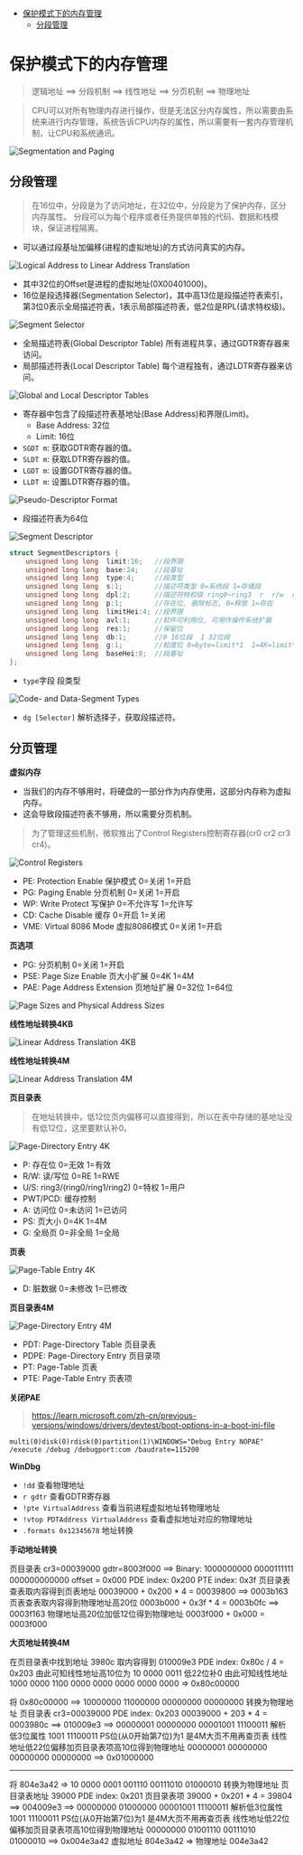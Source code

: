 
<!-- @import "[TOC]" {cmd="toc" depthFrom=1 depthTo=6 orderedList=false} -->

<!-- code_chunk_output -->

- [保护模式下的内存管理](#保护模式下的内存管理)
  - [分段管理](#分段管理)

<!-- /code_chunk_output -->


# 保护模式下的内存管理

> 逻辑地址 ==> 分段机制 ==> 线性地址 ==> 分页机制 ==> 物理地址

> CPU可以对所有物理内存进行操作，但是无法区分内存属性，所以需要由系统来进行内存管理，系统告诉CPU内存的属性，所以需要有一套内存管理机制，让CPU和系统通讯。

![Segmentation and Paging](pic/保护模式下的内存管理/image.png)

## 分段管理

> 在16位中，分段是为了访问地址，在32位中，分段是为了保护内存，区分内存属性。
> 分段可以为每个程序或者任务提供单独的代码、数据和栈模块，保证进程隔离。

* 可以通过段基址加偏移(进程的虚拟地址)的方式访问真实的内存。

![Logical Address to Linear Address Translation](pic/保护模式下的内存管理/image-1.png)

* 其中32位的Offset是进程的虚拟地址(0X00401000)。
* 16位是段选择器(Segmentation Selector)，其中高13位是段描述符表索引，第3位0表示全局描述符表，1表示局部描述符表，低2位是RPL(请求特权级)。

![Segment Selector](pic/保护模式下的内存管理/image-2.png)

* 全局描述符表(Global Descriptor Table) 所有进程共享，通过GDTR寄存器来访问。
* 局部描述符表(Local Descriptor Table)  每个进程独有，通过LDTR寄存器来访问。

![Global and Local Descriptor Tables](pic/保护模式下的内存管理/image-3.png)

* 寄存器中包含了段描述符表基地址(Base Address)和界限(Limit)。
    * Base Address: 32位
    * Limit: 16位
* `SGDT m`: 获取GDTR寄存器的值。
* `SLDT m`: 获取LDTR寄存器的值。
* `LGDT m`: 设置GDTR寄存器的值。
* `LLDT m`: 设置LDTR寄存器的值。

![Pseudo-Descriptor Format](pic/保护模式下的内存管理/image-4.png)

* 段描述符表为64位

![Segment Descriptor](pic/保护模式下的内存管理/image-5.png)

``` C++
struct SegmentDescriptors {
	unsigned long long  limit:16;	//段界限
	unsigned long long  base:24;	//段基址
	unsigned long long  type:4;		//段类型
	unsigned long long  s:1;		//描述符类型 0=系统段 1=存储段
	unsigned long long  dpl:2;		//描述符特权级 ring0~ring3  r  r/w  r/e
	unsigned long long  p:1;		//存在位, 删除标志, 0=释放 1=存在
	unsigned long long  limitHei:4;	//段界限
	unsigned long long  avl:1;		//软件可利用位, 可用作操作系统扩展
	unsigned long long  res:1;		//保留位
	unsigned long long  db:1;		//0 16位段  1 32位段	
	unsigned long long  g:1;		//粒度位 0=byte=limit*1  1=4K=limit*4K+0xfff 
	unsigned long long  baseHei:8;  //段基址
};
```

* `type`字段 段类型

![Code- and Data-Segment Types](pic/保护模式下的内存管理/image-6.png)

* `dg [Selector]` 解析选择子，获取段描述符。

## 分页管理

**虚拟内存**
* 当我们的内存不够用时，将硬盘的一部分作为内存使用，这部分内存称为虚拟内存。
* 这会导致段描述符表不够用，所以需要分页机制。

> 为了管理这些机制，微软推出了Control Registers控制寄存器(cr0 cr2 cr3 cr4)。

![Control Registers](pic/保护模式下的内存管理/image-7.png)

* PE: Protection Enable 保护模式 0=关闭 1=开启
* PG: Paging Enable 分页机制 0=关闭 1=开启
* WP: Write Protect 写保护 0=不允许写 1=允许写
* CD: Cache Disable 缓存 0=开启 1=关闭
* VME: Virtual 8086 Mode 虚拟8086模式 0=关闭 1=开启

**页选项**
* PG: 分页机制 0=关闭 1=开启
* PSE: Page Size Enable 页大小扩展 0=4K 1=4M
* PAE: Page Address Extension 页地址扩展 0=32位 1=64位

![Page Sizes and Physical Address Sizes](pic/保护模式下的内存管理/image-8.png)

**线性地址转换4KB**

![Linear Address Translation 4KB](pic/保护模式下的内存管理/image-9.png)

**线性地址转换4M**

![Linear Address Translation 4M](pic/保护模式下的内存管理/image-10.png)

**页目录表**
> 在地址转换中，低12位页内偏移可以直接得到，所以在表中存储的基地址没有低12位，这里要默认补0。

![Page-Directory Entry 4K](pic/保护模式下的内存管理/image-11.png)

* P: 存在位 0=无效 1=有效
* R/W: 读/写位 0=RE 1=RWE
* U/S: ring3/(ring0/ring1/ring2) 0=特权 1=用户
* PWT/PCD: 缓存控制 
* A: 访问位 0=未访问 1=已访问
* PS: 页大小 0=4K 1=4M
* G: 全局页 0=非全局 1=全局

**页表**

![Page-Table Entry 4K](pic/保护模式下的内存管理/image-12.png)

* D: 脏数据 0=未修改 1=已修改

**页目录表4M**

![Page-Directory Entry 4M](pic/保护模式下的内存管理/image-13.png)

* PDT: Page-Directory Table 页目录表
* PDPE: Page-Directory Entry 页目录项
* PT: Page-Table 页表
* PTE: Page-Table Entry 页表项

**关闭PAE**

> https://learn.microsoft.com/zh-cn/previous-versions/windows/drivers/devtest/boot-options-in-a-boot-ini-file

```
multi(0)disk(0)rdisk(0)partition(1)\WINDOWS="Debug Entry NOPAE" /execute /debug /debugport:com /baudrate=115200
```

**WinDbg**
* `!dd` 查看物理地址
* `r gdtr` 查看GDTR寄存器
* `!pte VirtualAddress` 查看当前进程虚拟地址转物理地址
* `!vtop PDTAddress VirtualAddress` 查看虚拟地址对应的物理地址
* `.formats 0x12345678` 地址转换

**手动地址转换**

页目录表 cr3=00039000
gdtr=8003f000 ==> Binary:  1000000000 0000111111 000000000000
offset = 0x000
PDE index: 0x200
PTE index: 0x3f
页目录表查表取内容得到页表地址
00039000 + 0x200 * 4 = 00039800 ==> 0003b163
页表查表取内容得到物理地址高20位
0003b000 + 0x3f * 4 = 0003b0fc ==> 0003f163
物理地址高20位加低12位得到物理地址
0003f000 + 0x000 = 0003f000

**大页地址转换4M**

在页目录表中找到地址 3980c 取内容得到 010009e3
PDE index: 0x80c / 4 = 0x203
由此可知线性地址高10位为 10 0000 0011 低22位补0
由此可知线性地址 1000 0000 1100 0000 0000 0000 0000 0000 => 0x80c00000

将 0x80c00000 ==> 10000000 11000000 00000000 00000000 转换为物理地址
页目录表 cr3=00039000
PDE index: 0x203
00039000 + 203 * 4 = 0003980c ==> 010009e3 ==> 00000001 00000000 00001001 11100011
解析低3位属性 1001 11100011 PS位(从0开始第7位)为1 是4M大页不用再查页表
线性地址低22位偏移加页目录表项高10位得到物理地址
00000001 00000000 00000000 00000000 ==> 0x01000000

----

将 804e3a42 => 10 0000 0001 001110 00111010 01000010 转换为物理地址
页目录表地址 39000
PDE index: 0x201
页目录表项 39000 + 0x201 * 4 = 39804 ==> 004009e3 ==> 00000000 01000000 00001001 11100011
解析低3位属性 1001 11100011 PS位(从0开始第7位)为1 是4M大页不用再查页表
线性地址低22位偏移加页目录表项高10位得到物理地址
00000000 01001110 00111010 01000010 ==> 0x004e3a42
虚拟地址 804e3a42 => 物理地址 004e3a42